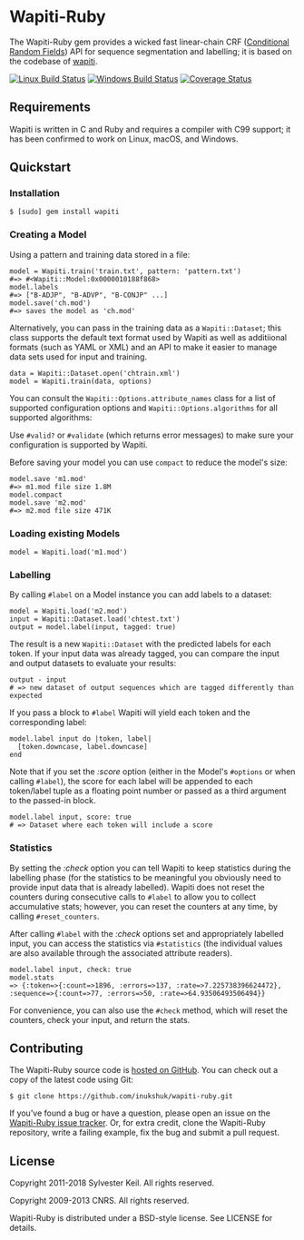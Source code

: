 Wapiti-Ruby
===========
The Wapiti-Ruby gem provides a wicked fast linear-chain CRF
([Conditional Random Fields](http://en.wikipedia.org/wiki/Conditional_random_field))
API for sequence segmentation and labelling; it is based on the
codebase of [wapiti](http://wapiti.limsi.fr/).

[![Linux Build Status](https://travis-ci.org/inukshuk/wapiti-ruby.svg?branch=master)](https://travis-ci.org/inukshuk/wapiti-ruby)
[![Windows Build Status](https://ci.appveyor.com/api/projects/status/12rtxe2o8p55g1w6/branch/master?svg=true)](https://ci.appveyor.com/project/inukshuk/wapiti-ruby/branch/master)
[![Coverage Status](https://coveralls.io/repos/github/inukshuk/wapiti-ruby/badge.svg?branch=master)](https://coveralls.io/github/inukshuk/wapiti-ruby?branch=master)

Requirements
------------
Wapiti is written in C and Ruby and requires a compiler with C99 support;
it has been confirmed to work on Linux, macOS, and Windows.

Quickstart
----------

### Installation

    $ [sudo] gem install wapiti

### Creating a Model

Using a pattern and training data stored in a file:

    model = Wapiti.train('train.txt', pattern: 'pattern.txt')
    #=> #<Wapiti::Model:0x0000010188f868>
    model.labels
    #=> ["B-ADJP", "B-ADVP", "B-CONJP" ...]
    model.save('ch.mod')
    #=> saves the model as 'ch.mod'

Alternatively, you can pass in the training data as a `Wapiti::Dataset`;
this class supports the default text format used by Wapiti as well as
additiional formats (such as YAML or XML) and an API to make it easier
to manage data sets used for input and training.

    data = Wapiti::Dataset.open('chtrain.xml')
    model = Wapiti.train(data, options)

You can consult the `Wapiti::Options.attribute_names` class for a list of
supported configuration options and `Wapiti::Options.algorithms` for
all supported algorithms:

Use `#valid?` or `#validate` (which returns error messages) to make sure
your configuration is supported by Wapiti.

Before saving your model you can use `compact` to reduce the model's size:

    model.save 'm1.mod'
    #=> m1.mod file size 1.8M
    model.compact
    model.save 'm2.mod'
    #=> m2.mod file size 471K


### Loading existing Models

    model = Wapiti.load('m1.mod')

### Labelling

By calling `#label` on a Model instance you can add labels to a dataset:

    model = Wapiti.load('m2.mod')
    input = Wapiti::Dataset.load('chtest.txt')
    output = model.label(input, tagged: true)

The result is a new `Wapiti::Dataset` with the predicted labels for each
token. If your input data was already tagged, you can compare the input
and output datasets to evaluate your results:

    output - input
    # => new dataset of output sequences which are tagged differently than expected

If you pass a block to `#label` Wapiti will yield each token and the
corresponding label:

    model.label input do |token, label|
      [token.downcase, label.downcase]
    end

Note that if you set the *:score* option (either in the Model's `#options` or
when calling `#label`), the score for each label will be appended to
each token/label tuple as a floating point number or passed as a third
argument to the passed-in block.

    model.label input, score: true
    # => Dataset where each token will include a score

### Statistics

By setting the *:check* option you can tell Wapiti to keep statistics during
the labelling phase (for the statistics to be meaningful you obviously need
to provide input data that is already labelled). Wapiti does not reset the
counters during consecutive calls to `#label` to allow you to collect
accumulative stats; however, you can reset the counters at any time, by calling
`#reset_counters`.

After calling `#label` with the *:check* options set and appropriately labelled
input, you can access the statistics via `#statistics` (the individual values
are also available through the associated attribute readers).

    model.label input, check: true
    model.stats
    => {:token=>{:count=>1896, :errors=>137, :rate=>7.225738396624472},
    :sequence=>{:count=>77, :errors=>50, :rate=>64.93506493506494}}

For convenience, you can also use the `#check` method, which
will reset the counters, check your input, and return the stats.

Contributing
------------
The Wapiti-Ruby source code is
[hosted on GitHub](http://github.com/inukshuk/wapiti-ruby/).
You can check out a copy of the latest code using Git:

    $ git clone https://github.com/inukshuk/wapiti-ruby.git

If you've found a bug or have a question, please open an issue on the
[Wapiti-Ruby issue tracker](http://github.com/inukshuk/wapiti-ruby/issues).
Or, for extra credit, clone the Wapiti-Ruby repository, write a failing
example, fix the bug and submit a pull request.


License
-------
Copyright 2011-2018 Sylvester Keil. All rights reserved.

Copyright 2009-2013 CNRS. All rights reserved.

Wapiti-Ruby is distributed under a BSD-style license. See LICENSE for details.

